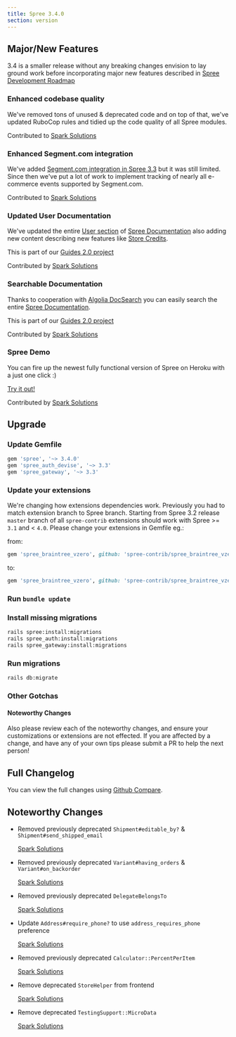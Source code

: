 ```yaml
---
title: Spree 3.4.0
section: version
---
```


## Major/New Features

3.4 is a smaller release without any breaking changes envision to
lay ground work before incorporating major new features
described in [Spree Development Roadmap](https://github.com/spree/spree/milestones?direction=asc&sort=due_date&state=open)

### Enhanced codebase quality

We've removed tons of unused & deprecated code and on top of that, we've updated
RuboCop rules and tidied up the code quality of all Spree modules.

Contributed to [Spark Solutions](https://github.com/spree/spree/issues/8268)

### Enhanced Segment.com integration

We've added [Segment.com integration in Spree 3.3](https://guides.spreecommerce.org/release_notes/spree_3_3_0.html#segmentcom-tracker-integration)
but it was still limited. Since then we've put a lot of work to implement
tracking of nearly all e-commerce events supported by Segment.com.

Contributed to [Spark Solutions](https://github.com/spree/spree/issues/8264)

### Updated User Documentation

We've updated the entire [User section](https://guides.spreecommerce.org/user/) of
[Spree Documentation](https://guides.spreecommerce.org/) also adding new content describing new features like
[Store Credits](https://guides.spreecommerce.org/user/configuring_store_credit_categories.html).

This is part of our [Guides 2.0 project](https://github.com/spree/spree/issues/8270)

Contributed by [Spark Solutions](https://github.com/spree/spree/pull/8256)

### Searchable Documentation

Thanks to cooperation with [Algolia DocSearch](https://community.algolia.com/docsearch/)
you can easily search the entire [Spree Documentation](https://guides.spreecommerce.org/).

This is part of our [Guides 2.0 project](https://github.com/spree/spree/issues/8270)

Contributed by [Spark Solutions](https://github.com/spree/spree/pull/8300)

### Spree Demo

You can fire up the newest fully functional version of Spree
on Heroku with a just one click :)

[Try it out!](https://heroku.com/deploy?template=https://github.com/spree/spree)

Contributed by [Spark Solutions](https://github.com/spree/spree/pull/8266)

## Upgrade

### Update Gemfile

```ruby
gem 'spree', '~> 3.4.0'
gem 'spree_auth_devise', '~> 3.3'
gem 'spree_gateway', '~> 3.3'
```

### Update your extensions

We're changing how extensions dependencies work. Previously you had to match
extension branch to Spree branch. Starting from Spree 3.2 release `master` branch of all
`spree-contrib` extensions should work with Spree >= `3.1` and < `4.0`. Please change
your extensions in Gemfile eg.:

from:

```ruby
gem 'spree_braintree_vzero', github: 'spree-contrib/spree_braintree_vzero', branch: '3-1-stable'
```

to:

```ruby
gem 'spree_braintree_vzero', github: 'spree-contrib/spree_braintree_vzero'
```

### Run `bundle update`

### Install missing migrations

```bash
rails spree:install:migrations
rails spree_auth:install:migrations
rails spree_gateway:install:migrations
```

### Run migrations

```bash
rails db:migrate
```

### Other Gotchas


#### Noteworthy Changes

Also please review each of the noteworthy changes, and ensure your customizations
or extensions are not effected. If you are affected by a change, and have any
of your own tips please submit a PR to help the next person!

## Full Changelog

You can view the full changes using [Github Compare](https://github.com/spree/spree/compare/3-3-stable...master).

## Noteworthy Changes

* Removed previously deprecated `Shipment#editable_by?` & `Shipment#send_shipped_email`

  [Spark Solutions](https://github.com/spree/spree/pull/8276)

* Removed previously deprecated `Variant#having_orders` & `Variant#on_backorder`

  [Spark Solutions](https://github.com/spree/spree/pull/8277)

* Removed previously deprecated `DelegateBelongsTo`

  [Spark Solutions](https://github.com/spree/spree/pull/8275)

* Update `Address#require_phone?` to use `address_requires_phone` preference

  [Spark Solutions](https://github.com/spree/spree/pull/8290)

* Removed previously deprecated `Calculator::PercentPerItem`

  [Spark Solutions](https://github.com/spree/spree/pull/8314)

* Remove deprecated `StoreHelper` from frontend

  [Spark Solutions](https://github.com/spree/spree/pull/8316)

* Remove deprecated `TestingSupport::MicroData`

  [Spark Solutions](https://github.com/spree/spree/pull/8315)
